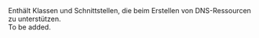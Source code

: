 <Namespace Name="Microsoft.Azure.Management.Dns.Fluent">
  <Docs>
    <summary>Enthält Klassen und Schnittstellen, die beim Erstellen von DNS-Ressourcen zu unterstützen.</summary> 
    <remarks>To be added.</remarks>
  </Docs>
</Namespace>
